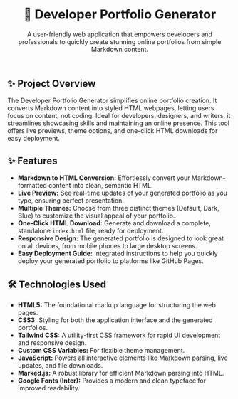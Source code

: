 <header class="text-center mb-10">
    <h1 class="text-4xl md:text-5xl font-extrabold text-indigo-600">🚀 Developer Portfolio Generator</h1>
    <p class="mt-4 text-lg text-gray-600 max-w-2xl mx-auto">
      A user-friendly web application that empowers developers and professionals to quickly create stunning online portfolios from simple Markdown content.
    </p>
  </header>

  <!-- Project Overview -->
  <section class="mb-10 max-w-4xl mx-auto">
    <h2 class="text-2xl font-bold mb-2 text-gray-800">✨ Project Overview</h2>
    <p class="text-gray-700">
      The Developer Portfolio Generator simplifies online portfolio creation. It converts Markdown content into styled HTML webpages, letting users focus on content, not coding. Ideal for developers, designers, and writers, it streamlines showcasing skills and maintaining an online presence. This tool offers live previews, theme options, and one-click HTML downloads for easy deployment.
    </p>
  </section>

  <!-- Features -->
  <section class="mb-10 max-w-4xl mx-auto">
    <h2 class="text-2xl font-bold mb-4 text-gray-800">✨ Features</h2>
    <ul class="space-y-3 text-gray-700 list-disc list-inside">
      <li><strong>Markdown to HTML Conversion:</strong> Effortlessly convert your Markdown-formatted content into clean, semantic HTML.</li>
      <li><strong>Live Preview:</strong> See real-time updates of your generated portfolio as you type, ensuring perfect presentation.</li>
      <li><strong>Multiple Themes:</strong> Choose from three distinct themes (Default, Dark, Blue) to customize the visual appeal of your portfolio.</li>
      <li><strong>One-Click HTML Download:</strong> Generate and download a complete, standalone <code>index.html</code> file, ready for deployment.</li>
      <li><strong>Responsive Design:</strong> The generated portfolio is designed to look great on all devices, from mobile phones to large desktop screens.</li>
      <li><strong>Easy Deployment Guide:</strong> Integrated instructions to help you quickly deploy your generated portfolio to platforms like GitHub Pages.</li>
    </ul>
  </section>

  <!-- Technologies -->
  <section class="mb-10 max-w-4xl mx-auto">
    <h2 class="text-2xl font-bold mb-4 text-gray-800">🛠️ Technologies Used</h2>
    <ul class="grid md:grid-cols-2 gap-4 text-gray-700 list-disc list-inside">
      <li><strong>HTML5:</strong> The foundational markup language for structuring the web pages.</li>
      <li><strong>CSS3:</strong> Styling for both the application interface and the generated portfolios.</li>
      <li><strong>Tailwind CSS:</strong> A utility-first CSS framework for rapid UI development and responsive design.</li>
      <li><strong>Custom CSS Variables:</strong> For flexible theme management.</li>
      <li><strong>JavaScript:</strong> Powers all interactive elements like Markdown parsing, live updates, and file downloads.</li>
      <li><strong>Marked.js:</strong> A robust library for efficient Markdown parsing into HTML.</li>
      <li><strong>Google Fonts (Inter):</strong> Provides a modern and clean typeface for improved readability.</li>
    </ul>
  </section>

